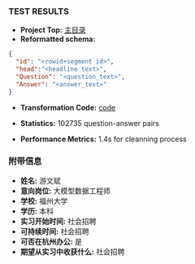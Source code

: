 ### TEST RESULTS

- **Project Top:** [主目录](https://github.com/Jeremyywb/TextCompete/blob/main/exam)
- **Reformatted schema:** 

```json
{
  "id": "<rowid+segment id>",
  "head":"<headline text>",
  "Question": "<question_text>",
  "Answer": "<answer_text>"
}
```
- **Transformation Code:**  [code](https://github.com/Jeremyywb/TextCompete/blob/main/exam/docta-tech-assessment-data-engineer.ipynb)

- **Statistics:** 102735 question-answer pairs
- **Performance Metrics:** 1.4s for cleanning process

### 附带信息

- **姓名:** 游文斌
- **意向岗位:** 大模型数据工程师
- **学校:** 福州大学
- **学历:** 本科
- **实习开始时间:** 社会招聘
- **可持续时间:** 社会招聘
- **可否在杭州办公:** 是
- **期望从实习中收获什么:** 社会招聘
